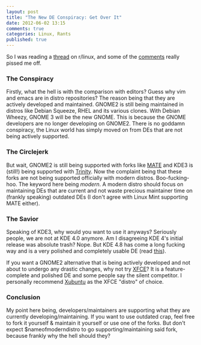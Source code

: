 ```yaml
---
layout: post
title: "The New DE Conspiracy: Get Over It"
date: 2012-06-02 13:15
comments: true
categories: Linux, Rants 
published: true
---
```


So I was reading a [thread](http://www.reddit.com/r/linux/comments/ugayi/linus_torvalds_on_gnome3_tell_us_what_you_really/) on r/linux, 
and some of the [comments](http://www.reddit.com/r/linux/comments/ugayi/linus_torvalds_on_gnome3_tell_us_what_you_really/c4vb5il) really pissed me off.

<!-- more -->

### The Conspiracy


Firstly, what the hell is with the comparison with editors? Guess why vim and emacs are in distro repositories? The reason being that they are actively
developed and maintained. GNOME2 is still being maintained in distros like Debian Squeeze, RHEL and its various clones. With Debian Wheezy, GNOME 3 will
be the new GNOME. This is because the GNOME developers are no longer developing on GNOME2. There is no goddamn conspiracy, the Linux world has simply 
moved on from DEs that are not being actively supported.


### The Circlejerk


But wait, GNOME2 is still being supported with forks like [MATE](http://mate-desktop.org/) and KDE3 is (still!) being supported with [Trinity](http://www.trinitydesktop.org/).
Now the complaint being that these forks are not being supported officially with modern distros. Boo-fucking-hoo. The keyword here being *modern*. A modern distro should focus on 
maintaining DEs that are current and not waste precious maintainer time on (frankly speaking) outdated DEs (I don't agree with Linux Mint supporting MATE either). 


### The Savior

Speaking of KDE3, why would you want to use it anyways? Seriously people, we are not at KDE 4.0 anymore. Am I disagreeing KDE 4's initial release was absolute trash? Nope. But KDE 4.8
has come a long fucking way and is a very polished and completely usable DE (read [this](http://asininetech.com/2012/01/27/why-kde-is-the-future/)).

If you want a GNOME2 alternative that is being actively developed and not about to undergo any drastic changes, why not try [XFCE](http://www.xfce.org/)? It is a feature-complete
and polished DE and some people say the silent competitor. I personally recommend [Xubuntu](http://xubuntu.org/) as the XFCE "distro" of choice.


### Conclusion


My point here being, developers/maintainers are supporting what they are currently developing/maintaining. If you want to use outdated crap, feel free to fork it yourself & maintain
it yourself or use one of the forks. But don't expect $nameofmoderndistro to go supporting/maintaining said fork, because frankly why the hell should they?

